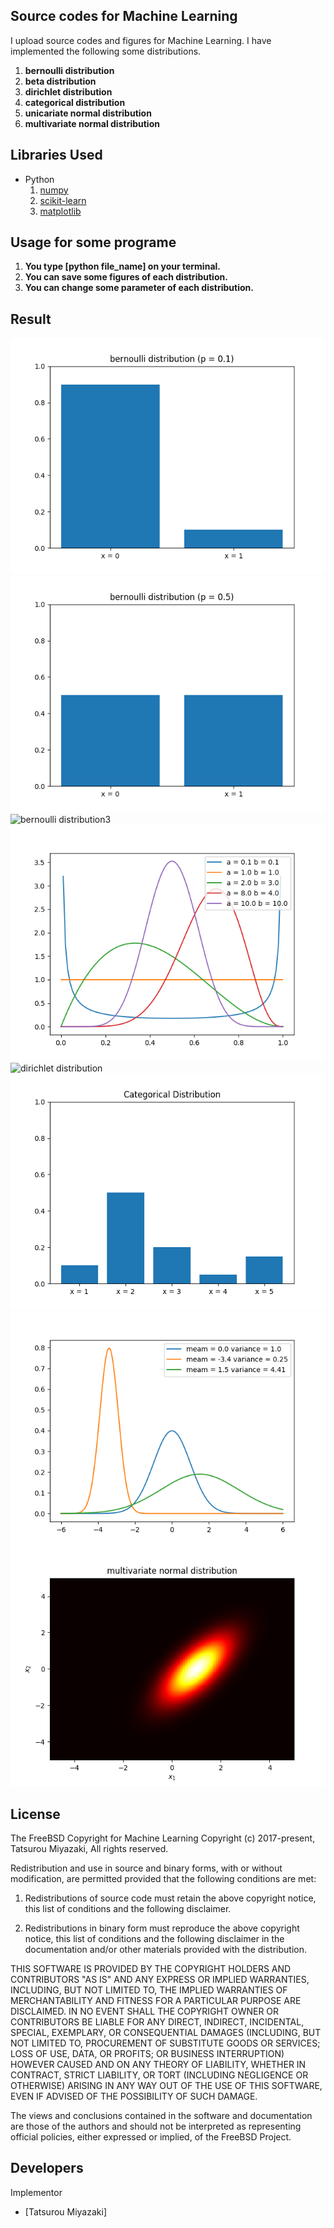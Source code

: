 Source codes for Machine Learning
 ---
 
I upload source codes and figures for Machine Learning.
I have implemented the following some distributions.
1. __bernoulli distribution__
2. __beta distribution__
3. __dirichlet distribution__
4. __categorical distribution__
5. __unicariate normal distribution__
6. __multivariate normal distribution__

Libraries Used
---
- Python
  1. [numpy](http://www.numpy.org/)
  2. [scikit-learn](http://scikit-learn.org/stable/)
  3. [matplotlib](https://matplotlib.org)
  
Usage for some programe
---
1. __You type [python file_name] on your terminal.__
2. __You can save some figures of each distribution.__
3. __You can change some parameter of each distribution.__

Result
---
![bernoulli distribution1](bernoulli_0.1.png) 
![bernoulli distribution2](bernoulli_0.5.png) 
![bernoulli distribution3](bernoulli_0.8.png)
![beta distribution](beta.png)
![dirichlet distribution](dirichlet.png)
![categorical distribution](categorical.png)
![unicariate normal distribution](univariate_normal.png)
![multivariate normal distribution](multivariate_normal.png)

License
---

The FreeBSD Copyright for Machine Learning
Copyright (c) 2017-present, Tatsurou Miyazaki, All rights reserved.

Redistribution and use in source and binary forms, with or without
modification, are permitted provided that the following conditions are met: 

1. Redistributions of source code must retain the above copyright notice,
   this list of conditions and the following disclaimer.   

2. Redistributions in binary form must reproduce the above copyright notice,
   this list of conditions and the following disclaimer in the documentation
   and/or other materials provided with the distribution. 

THIS SOFTWARE IS PROVIDED BY THE COPYRIGHT HOLDERS AND CONTRIBUTORS "AS IS" AND
ANY EXPRESS OR IMPLIED WARRANTIES, INCLUDING, BUT NOT LIMITED TO, THE IMPLIED
WARRANTIES OF MERCHANTABILITY AND FITNESS FOR A PARTICULAR PURPOSE ARE
DISCLAIMED. IN NO EVENT SHALL THE COPYRIGHT OWNER OR CONTRIBUTORS BE LIABLE FOR
ANY DIRECT, INDIRECT, INCIDENTAL, SPECIAL, EXEMPLARY, OR CONSEQUENTIAL DAMAGES
(INCLUDING, BUT NOT LIMITED TO, PROCUREMENT OF SUBSTITUTE GOODS OR SERVICES;
LOSS OF USE, DATA, OR PROFITS; OR BUSINESS INTERRUPTION) HOWEVER CAUSED AND
ON ANY THEORY OF LIABILITY, WHETHER IN CONTRACT, STRICT LIABILITY, OR TORT
(INCLUDING NEGLIGENCE OR OTHERWISE) ARISING IN ANY WAY OUT OF THE USE OF THIS
SOFTWARE, EVEN IF ADVISED OF THE POSSIBILITY OF SUCH DAMAGE.

The views and conclusions contained in the software and documentation are those
of the authors and should not be interpreted as representing official policies, 
either expressed or implied, of the FreeBSD Project.
 
Developers
---
Implementor
 - [Tatsurou Miyazaki]

